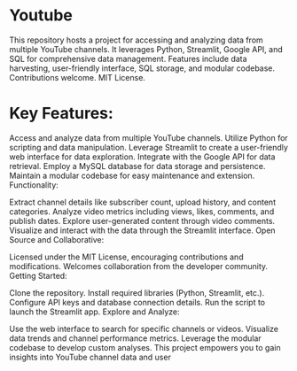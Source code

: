 # Youtube
This repository hosts a project for accessing and analyzing data from multiple YouTube channels. It leverages Python, Streamlit, Google API, and SQL for comprehensive data management. Features include data harvesting, user-friendly interface, SQL storage, and modular codebase. Contributions welcome. MIT License.

# Key Features:

Access and analyze data from multiple YouTube channels.
Utilize Python for scripting and data manipulation.
Leverage Streamlit to create a user-friendly web interface for data exploration.
Integrate with the Google API for data retrieval.
Employ a MySQL database for data storage and persistence.
Maintain a modular codebase for easy maintenance and extension.
Functionality:

Extract channel details like subscriber count, upload history, and content categories.
Analyze video metrics including views, likes, comments, and publish dates.
Explore user-generated content through video comments.
Visualize and interact with the data through the Streamlit interface.
Open Source and Collaborative:

Licensed under the MIT License, encouraging contributions and modifications.
Welcomes collaboration from the developer community.
Getting Started:

Clone the repository.
Install required libraries (Python, Streamlit, etc.).
Configure API keys and database connection details.
Run the script to launch the Streamlit app.
Explore and Analyze:

Use the web interface to search for specific channels or videos.
Visualize data trends and channel performance metrics.
Leverage the modular codebase to develop custom analyses.
This project empowers you to gain insights into YouTube channel data and user 
